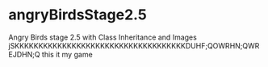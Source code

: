 # angryBirdsStage2.5
Angry Birds stage 2.5 with Class Inheritance and Images
jSKKKKKKKKKKKKKKKKKKKKKKKKKKKKKKKKKKKKDUHF;QOWRHN;QWREJDHN;Q
this it my game
